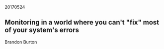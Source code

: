 20170524

## Monitoring in a world where you can't "fix" most of your system's errors

Brandon Burton
